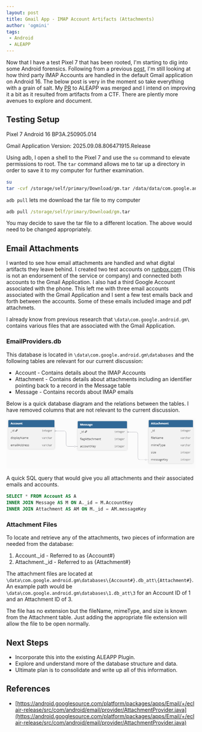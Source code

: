 ```yaml
---
layout: post
title: Gmail App - IMAP Account Artifacts (Attachments)
author: 'ogmini'
tags:
 - Android
 - ALEAPP
---
```


Now that I have a test Pixel 7 that has been rooted, I'm starting to dig into some Android forensics. Following from a previous [post](https://ogmini.github.io/2025/08/20/ALEAPP-Plugin-Gmail-App-IMAP-Accounts.html), I'm still looking at how third party IMAP Accounts are handled in the default Gmail application on Android 16. The below post is very in the moment so take everything with a grain of salt. My [PR](https://github.com/abrignoni/ALEAPP/pull/590) to ALEAPP was merged and I intend on improving it a bit as it resulted from artifacts from a CTF. There are plently more avenues to explore and document.

## Testing Setup

Pixel 7
Android 16 BP3A.250905.014

Gmail Application Version: 2025.09.08.806471915.Release

Using adb, I open a shell to the Pixel 7 and use the `su` command to elevate permissions to root. The `tar` command allows me to tar up a directory in order to save it to my computer for further examination.

~~~ bash
su 
tar -cvf /storage/self/primary/Download/gm.tar /data/data/com.google.android.gm/
~~~

`adb pull` lets me download the tar file to my computer

~~~ cmd
adb pull /storage/self/primary/Download/gm.tar
~~~

You may decide to save the tar file to a different location. The above would need to be changed appropriately.

## Email Attachments

I wanted to see how email attachments are handled and what digital artifacts they leave behind. I created two test accounts on [runbox.com](runbox.com) (This is not an endorsement of the service or company) and connected both accounts to the Gmail Application. I also had a third Google Account associated with the phone. This left me with three email accounts associated with the Gmail Application and I sent a few test emails back and forth between the accounts. Some of these emails included image and pdf attachmets.

I already know from previous research that `\data\com.google.android.gm\` contains various files that are associated with the Gmail Application.

### EmailProviders.db

This database is located in `\data\com.google.android.gm\databases` and the following tables are relevant for our current discussion:

- Account - Contains details about the IMAP Accounts
- Attachment - Contains details about attachments including an identifier pointing back to a record in the Message table
- Message - Contains records about IMAP emails

Below is a quick database diagram and the relations between the tables. I have removed columns that are not relevant to the current discussion.

![Database Tables](/images/gmailimap/db-attachment.png)

A quick SQL query that would give you all attachments and their associated emails and accounts.

~~~ sql
SELECT * FROM Account AS A 
INNER JOIN Message AS M ON A._id = M.AccountKey
INNER JOIN Attachment AS AM ON M._id = AM.messageKey
~~~

### Attachment Files

To locate and retrieve any of the attachments, two pieces of information are needed from the database:

1. Account._id - Referred to as {Account#}
2. Attachment._id - Referred to as {Attachment#}

The attachment files are located at `\data\com.google.android.gm\databases\{Account#}.db_att\{Attachment#}`. An example path would be `\data\com.google.android.gm\databases\1.db_att\3` for an Account ID of 1 and an Attachment ID of 3.

The file has no extension but the fileName, mimeType, and size is known from the Attachment table. Just adding the appropriate file extension will allow the file to be open normally.

## Next Steps

- Incorporate this into the existing ALEAPP Plugin.
- Explore and understand more of the database structure and data.
- Ultimate plan is to consolidate and write up all of this information.

## References

- [https://android.googlesource.com/platform/packages/apps/Email/+/eclair-release/src/com/android/email/provider/AttachmentProvider.java](https://android.googlesource.com/platform/packages/apps/Email/+/eclair-release/src/com/android/email/provider/AttachmentProvider.java)
